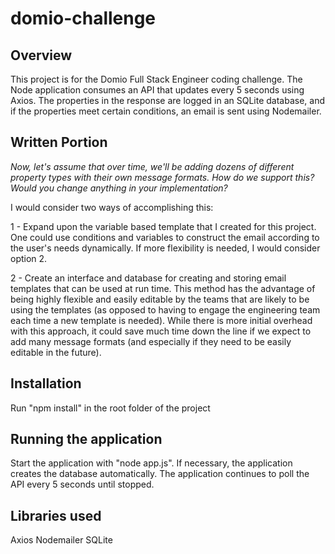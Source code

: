 # domio-challenge

## Overview

This project is for the Domio Full Stack Engineer coding challenge. The Node application consumes an API that updates every 5 seconds using Axios. The properties in the response are logged in an SQLite database, and if the properties meet certain conditions, an email is sent using Nodemailer.

## Written Portion

_Now, let's assume that over time, we'll be adding dozens of different property types
with their own message formats. How do we support this? Would you change anything in your
implementation?_

I would consider two ways of accomplishing this:

1 - Expand upon the variable based template that I created for this project. One could use conditions and variables to construct the email according to the user's needs dynamically. If more flexibility is needed, I would consider option 2.

2 - Create an interface and database for creating and storing email templates that can be used at run time. This method has the advantage of being highly flexible and easily editable by the teams that are likely to be using the templates (as opposed to having to engage the engineering team each time a new template is needed). While there is more initial overhead with this approach, it could save much time down the line if we expect to add many message formats (and especially if they need to be easily editable in the future).

## Installation

Run "npm install" in the root folder of the project

## Running the application

Start the application with "node app.js". If necessary, the application creates the database automatically. The application continues to poll the API every 5 seconds until stopped.

## Libraries used

Axios
Nodemailer
SQLite
